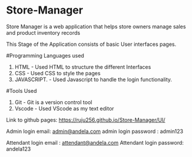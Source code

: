 # Store-Manager
Store Manager is a web application that helps store owners manage sales and product inventory records

This Stage of the Application consists of basic User interfaces pages.

#Programming Languages used
1. HTML -  Used HTML to structure the different Interfaces
2. CSS  - Used CSS to style the pages
3. JAVASCRIPT. -  Used Javascript to handle the login functionality.

#Tools Used
1. Git - Git is a version control tool
2. Vscode - Used VScode as my text editor


Link to github pages: https://ruju256.github.io/Store-Manager/UI/

Admin login email: admin@andela.com
admin login password : admin123

Attendant login email : attendant@andela.com
Attendant login password: andela123

